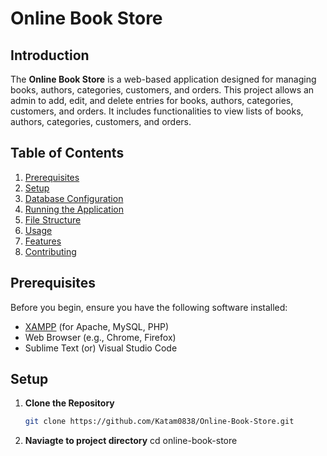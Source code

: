 # Online Book Store

## Introduction
The **Online Book Store** is a web-based application designed for managing books, authors, categories, customers, and orders. This project allows an admin to add, edit, and delete entries for books, authors, categories, customers, and orders. It includes functionalities to view lists of books, authors, categories, customers, and orders.

## Table of Contents
1. [Prerequisites](#prerequisites)
2. [Setup](#setup)
3. [Database Configuration](#database-configuration)
4. [Running the Application](#running-the-application)
5. [File Structure](#file-structure)
6. [Usage](#usage)
7. [Features](#features)
8. [Contributing](#contributing)
   
## Prerequisites
Before you begin, ensure you have the following software installed:
- [XAMPP](https://www.apachefriends.org/index.html) (for Apache, MySQL, PHP)
- Web Browser (e.g., Chrome, Firefox)
- Sublime Text (or) Visual Studio Code

## Setup
1. **Clone the Repository**
   ```bash
   git clone https://github.com/Katam0838/Online-Book-Store.git
2. **Naviagte to project directory**
cd online-book-store
